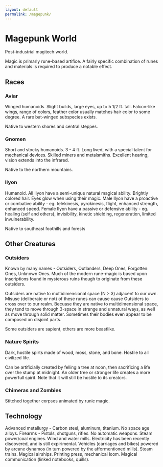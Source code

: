 ```yaml
---
layout: default
permalink: /magepunk/
---
```


# Magepunk World

Post-industrial magitech world.

Magic is primarly rune-based artifice. A fairly specific combination of runes and materials is required to produce a notable effect.

## Races

### Aviar

Winged humanoids. Slight builds, large eyes, up to 5 1/2 ft. tall.
Falcon-like wings, range of colors, feather color usually matches hair color to some degree.
A rare bat-winged subspecies exists.

Native to western shores and central steppes.

### Gnomen

Short and stocky humanoids. 3 - 4 ft. Long lived, with a special talent for mechanical devices.
Skilled miners and metalsmiths. Excellent hearing, vision extends into the infrared.

Native to the northern mountains.

### Ilyon

Humanoid. All Ilyon have a semi-unique natural magical ability. Brightly colored hair. Eyes glow when using their magic.
Male Ilyon have a proactive or combative ability - eg. telekinesis, pyrokinesis, flight, enhanced strength, enhanced speed.
Female Ilyon have a passive or defensive ability - eg. healing (self and others), invisibility, kinetic shielding, regeneration, limited invulnerability.

Native to southeast foothills and forests

## Other Creatures

### Outsiders

Known by many names - Outsiders, Outlanders, Deep Ones, Forgotten Ones, Unknown Ones. 
Much of the modern rune-magic is based upon inscriptions found in mysterous ruins though to originate from these outsiders.

Outsiders are native to multidimensional space (N > 3) adjacent to our own.
Misuse (deliberate or not) of these runes can cause cause Outsiders to cross over to our realm.
Becuase they are native to multidimensional space, they tend to move through 3-space in strange and unnatural ways, as well as move through solid matter.
Sometimes their bodies even appear to be composed on disjoint parts.

Some outsiders are sapient, others are more beastlike.

### Nature Spirits

Dark, hostile spirts made of wood, moss, stone, and bone. Hostile to all civilized life.

Can be artificially created by felling a tree at noon, then sacrificing a life over the stump at midnight. 
An older tree or stronger life creates a more powerfull spirit. Note that it will still be hostile to its creators.

### Chimeras and Zombies

Stitched together corpses animated by runic magic.

## Technology

Advanced metallurgy - Carbon steel, aluminum, titanium. No space age alloys.
Firearms - Pistols, shotguns, rifles. No automatic weapons.
Steam power/coal engines. Wind and water mills.
Electricity has been recently discovered, and is still expirimental.
Vehicles (carriages and bikes) powered by arcane dynamos (in turn powered by the afformentioned mills).
Steam trains.
Magical airships.
Printing press, mechanical loom.
Magical communication (linked notebooks, quills).